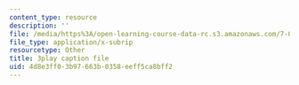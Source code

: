 ```yaml
---
content_type: resource
description: ''
file: /media/https%3A/open-learning-course-data-rc.s3.amazonaws.com/7-01sc-fundamentals-of-biology-fall-2011/4d8e3ff03b97663b0358eeff5ca8bff2_SvjeCxVu2dI.srt
file_type: application/x-subrip
resourcetype: Other
title: 3play caption file
uid: 4d8e3ff0-3b97-663b-0358-eeff5ca8bff2
---
```

